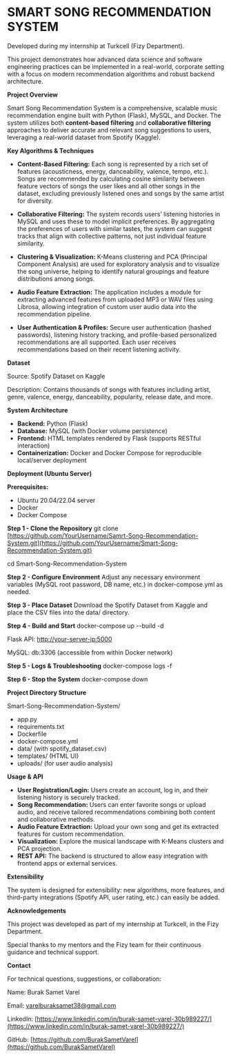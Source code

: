 \
SMART SONG RECOMMENDATION SYSTEM
===============================

Developed during my internship at Turkcell (Fizy Department).

This project demonstrates how advanced data science and software engineering practices can be implemented in a real-world, corporate setting with a focus on modern recommendation algorithms and robust backend architecture.

**Project Overview**

Smart Song Recommendation System is a comprehensive, scalable music recommendation engine built with Python (Flask), MySQL, and Docker. The system utilizes both **content-based filtering** and **collaborative filtering** approaches to deliver accurate and relevant song suggestions to users, leveraging a real-world dataset from Spotify (Kaggle).

**Key Algorithms & Techniques**

* **Content-Based Filtering:**
  Each song is represented by a rich set of features (acousticness, energy, danceability, valence, tempo, etc.). Songs are recommended by calculating cosine similarity between feature vectors of songs the user likes and all other songs in the dataset, excluding previously listened ones and songs by the same artist for diversity.

* **Collaborative Filtering:**
  The system records users’ listening histories in MySQL and uses these to model implicit preferences. By aggregating the preferences of users with similar tastes, the system can suggest tracks that align with collective patterns, not just individual feature similarity.

* **Clustering & Visualization:**
  K-Means clustering and PCA (Principal Component Analysis) are used for exploratory analysis and to visualize the song universe, helping to identify natural groupings and feature distributions among songs.

* **Audio Feature Extraction:**
  The application includes a module for extracting advanced features from uploaded MP3 or WAV files using Librosa, allowing integration of custom user audio data into the recommendation pipeline.

* **User Authentication & Profiles:**
  Secure user authentication (hashed passwords), listening history tracking, and profile-based personalized recommendations are all supported. Each user receives recommendations based on their recent listening activity.

**Dataset**

Source: Spotify Dataset on Kaggle

Description: Contains thousands of songs with features including artist, genre, valence, energy, danceability, popularity, release date, and more.

**System Architecture**

* **Backend:** Python (Flask)
* **Database:** MySQL (with Docker volume persistence)
* **Frontend:** HTML templates rendered by Flask (supports RESTful interaction)
* **Containerization:** Docker and Docker Compose for reproducible local/server deployment

**Deployment (Ubuntu Server)**

**Prerequisites:**

* Ubuntu 20.04/22.04 server
* Docker
* Docker Compose

**Step 1 - Clone the Repository**
git clone [https://github.com/YourUsername/Samrt-Song-Recommendation-System.git](https://github.com/YourUsername/Smart-Song-Recommendation-System.git)

cd Smart-Song-Recommendation-System

**Step 2 - Configure Environment**
Adjust any necessary environment variables (MySQL root password, DB name, etc.) in docker-compose.yml as needed.

**Step 3 - Place Dataset**
Download the Spotify Dataset from Kaggle and place the CSV files into the data/ directory.

**Step 4 - Build and Start**
docker-compose up --build -d

Flask API: [http://your-server-ip:5000](http://your-server-ip:5000)

MySQL: db:3306 (accessible from within Docker network)

**Step 5 - Logs & Troubleshooting**
docker-compose logs -f

**Step 6 - Stop the System**
docker-compose down

**Project Directory Structure**

Smart-Song-Recommendation-System/

* app.py
* requirements.txt
* Dockerfile
* docker-compose.yml
* data/ (with spotify\_dataset.csv)
* templates/ (HTML UI)
* uploads/ (for user audio analysis)

**Usage & API**

* **User Registration/Login:**
  Users create an account, log in, and their listening history is securely tracked.
* **Song Recommendation:**
  Users can enter favorite songs or upload audio, and receive tailored recommendations combining both content and collaborative methods.
* **Audio Feature Extraction:**
  Upload your own song and get its extracted features for custom recommendation.
* **Visualization:**
  Explore the musical landscape with K-Means clusters and PCA projection.
* **REST API:**
  The backend is structured to allow easy integration with frontend apps or external services.

**Extensibility**

The system is designed for extensibility: new algorithms, more features, and third-party integrations (Spotify API, user rating, etc.) can easily be added.

**Acknowledgements**

This project was developed as part of my internship at Turkcell, in the Fizy Department.

Special thanks to my mentors and the Fizy team for their continuous guidance and technical support.

**Contact**

For technical questions, suggestions, or collaboration:

Name: Burak Samet Varel

Email: [varelburaksamet38@gmail.com](mailto:varelburaksamet38@gmail.com)

LinkedIn: [https://www.linkedin.com/in/burak-samet-varel-30b989227/](https://www.linkedin.com/in/burak-samet-varel-30b989227/)

GitHub: [https://github.com/BurakSametVarel](https://github.com/BurakSametVarel)

